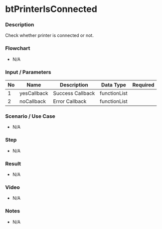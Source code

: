 # btPrinterIsConnected

### Description

Check whether printer is connected or not.

### Flowchart

- N/A

<!--![Flowchart](componentValue-flowchart.png?raw=true)-->

### Input / Parameters

| No | Name | Description | Data Type | Required |
| ------ | ------ | ------ |------ | ------ |
| 1 | yesCallback | Success Callback | functionList |  | 
| 2 | noCallback | Error Callback | functionList |  | 

### Scenario / Use Case

- N/A

### Step

- N/A

### Result

- N/A

### Video

- N/A

### Notes

- N/A